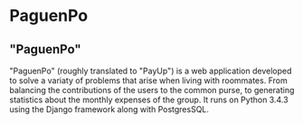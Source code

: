 PaguenPo
=============

"PaguenPo"
--------------
"PaguenPo" (roughly translated to "PayUp") is a web application developed to solve a variaty of problems that arise when living with roommates. From balancing the contributions of the users to the common purse, to generating statistics about the monthly expenses of the group. It runs on Python 3.4.3 using the Django framework along with PostgresSQL.

